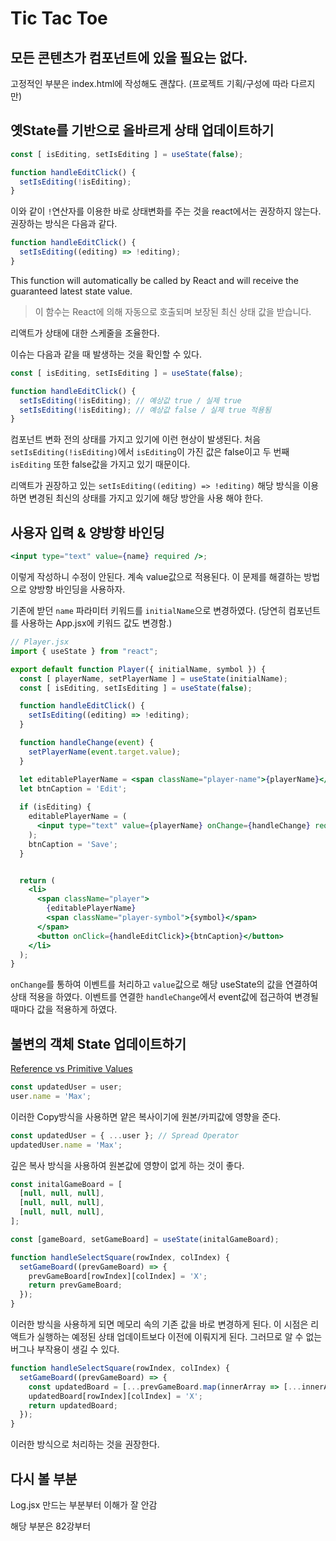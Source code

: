 # Tic Tac Toe

## 모든 콘텐츠가 컴포넌트에 있을 필요는 없다.

고정적인 부분은 index.html에 작성해도 괜찮다. (프로젝트 기획/구성에 따라 다르지만)

## 옛State를 기반으로 올바르게 상태 업데이트하기

```jsx
const [ isEditing, setIsEditing ] = useState(false);

function handleEditClick() {
  setIsEditing(!isEditing);
}
```

이와 같이 `!`연산자를 이용한 바로 상태변화를 주는 것을 react에서는 권장하지 않는다. 권장하는 방식은 다음과 같다.

```jsx
function handleEditClick() {
  setIsEditing((editing) => !editing);
}
```

This function will automatically be called by React and will receive the guaranteed latest state value.
> 이 함수는 React에 의해 자동으로 호출되며 보장된 최신 상태 값을 받습니다.

리액트가 상태에 대한 스케줄을 조율한다.

이슈는 다음과 같을 때 발생하는 것을 확인할 수 있다.
```jsx
const [ isEditing, setIsEditing ] = useState(false);

function handleEditClick() {
  setIsEditing(!isEditing); // 예상값 true / 실제 true
  setIsEditing(!isEditing); // 예상값 false / 실제 true 적용됨
}
```
컴포넌트 변화 전의 상태를 가지고 있기에 이런 현상이 발생된다.
처음 `setIsEditing(!isEditing)`에서 `isEditing`이 가진 값은 false이고 두 번째 `isEditing` 또한 false값을 가지고 있기 때문이다.

리액트가 권장하고 있는 `setIsEditing((editing) => !editing)` 해당 방식을 이용하면 변경된 최신의 상태를 가지고 있기에 해당 방안을 사용 해야 한다.


## 사용자 입력 & 양방향 바인딩

```jsx
<input type="text" value={name} required />;
```
이렇게 작성하니 수정이 안된다. 계속 value값으로 적용된다. 이 문제를 해결하는 방법으로 양방향 바인딩을 사용하자.

기존에 받던 `name` 파라미터 키워드를 `initialName`으로 변경하였다. (당연히 컴포넌트를 사용하는 App.jsx에 키워드 값도 변경함.)

```jsx
// Player.jsx
import { useState } from "react";

export default function Player({ initialName, symbol }) {
  const [ playerName, setPlayerName ] = useState(initialName);
  const [ isEditing, setIsEditing ] = useState(false);

  function handleEditClick() {
    setIsEditing((editing) => !editing);
  }

  function handleChange(event) {
    setPlayerName(event.target.value);
  }

  let editablePlayerName = <span className="player-name">{playerName}</span>;
  let btnCaption = 'Edit';
  
  if (isEditing) {
    editablePlayerName = (
      <input type="text" value={playerName} onChange={handleChange} required />
    );
    btnCaption = 'Save';
  }


  return (
    <li>
      <span className="player">
        {editablePlayerName}
        <span className="player-symbol">{symbol}</span>
      </span>
      <button onClick={handleEditClick}>{btnCaption}</button>
    </li>
  );
}
```

`onChange`를 통하여 이벤트를 처리하고 `value`값으로 해당 useState의 값을 연결하여 상태 적용을 하였다. 이벤트를 연결한 `handleChange`에서 event값에 접근하여 변경될때마다 값을 적용하게 하였다.

## 불변의 객체 State 업데이트하기

[Reference vs Primitive Values](https://academind.com/tutorials/reference-vs-primitive-values)

```js
const updatedUser = user;
user.name = 'Max';
```
이러한 Copy방식을 사용하면 얕은 복사이기에 원본/카피값에 영향을 준다.

```js
const updatedUser = { ...user }; // Spread Operator
updatedUser.name = 'Max';
```
깊은 복사 방식을 사용하여 원본값에 영향이 없게 하는 것이 좋다.


```jsx
const initalGameBoard = [
  [null, null, null],
  [null, null, null],
  [null, null, null],
];

const [gameBoard, setGameBoard] = useState(initalGameBoard);

function handleSelectSquare(rowIndex, colIndex) {
  setGameBoard((prevGameBoard) => {
    prevGameBoard[rowIndex][colIndex] = 'X';
    return prevGameBoard;
  });
}
```
이러한 방식을 사용하게 되면 메모리 속의 기존 값을 바로 변경하게 된다. 이 시점은 리액트가 실행하는 예정된 상태 업데이트보다 이전에 이뤄지게 된다. 그러므로 알 수 없는 버그나 부작용이 생길 수 있다.

```jsx
function handleSelectSquare(rowIndex, colIndex) {
  setGameBoard((prevGameBoard) => {
    const updatedBoard = [...prevGameBoard.map(innerArray => [...innerArray])];
    updatedBoard[rowIndex][colIndex] = 'X';
    return updatedBoard;
  });
}
```
이러한 방식으로 처리하는 것을 권장한다.

## 다시 볼 부분

Log.jsx 만드는 부분부터 이해가 잘 안감

해당 부분은 82강부터

